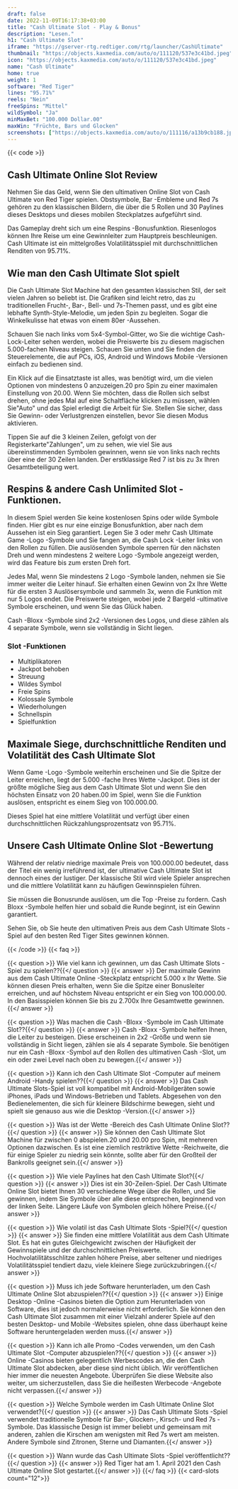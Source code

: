 ```yaml
---
draft: false
date: 2022-11-09T16:17:38+03:00
title: "Cash Ultimate Slot - Play & Bonus"
description: "Lesen."
h1: "Cash Ultimate Slot"
iframe: "https://gserver-rtg.redtiger.com/rtg/launcher/CashUltimate"
thumbnail: "https://objects.kaxmedia.com/auto/o/111120/537e3c41bd.jpeg"
icon: "https://objects.kaxmedia.com/auto/o/111120/537e3c41bd.jpeg"
name: "Cash Ultimate"
home: true
weight: 1
software: "Red Tiger"
lines: "95.71%"
reels: "Nein"
freeSpins: "Mittel"
wildSymbol: "Ja"
minMaxBet: "100.000 Dollar.00"
maxWin: "Früchte, Bars und Glocken"
screenshots: ["https://objects.kaxmedia.com/auto/o/111116/a13b9cb188.jpeg"]
---
```


{{< code >}}<h2>Cash Ultimate Online Slot Review</h2><p>Nehmen Sie das Geld, wenn Sie den ultimativen Online Slot von Cash Ultimate von Red Tiger spielen. Obstsymbole, Bar -Embleme und Red 7s gehören zu den klassischen Bildern, die über die 5 Rollen und 30 Paylines dieses Desktops und dieses mobilen Steckplatzes aufgeführt sind.</p><p>Das Gameplay dreht sich um eine Respins -Bonusfunktion. Riesenlogos können Ihre Reise um eine Gewinnleiter zum Hauptpreis beschleunigen. Cash Ultimate ist ein mittelgroßes Volatilitätsspiel mit durchschnittlichen Renditen von 95.71%.</p><h2>Wie man den Cash Ultimate Slot spielt</h2><p>Die Cash Ultimate Slot Machine hat den gesamten klassischen Stil, der seit vielen Jahren so beliebt ist. Die Grafiken sind leicht retro, das zu traditionellen Frucht-, Bar-, Bell- und 7s-Themen passt, und es gibt eine lebhafte Synth-Style-Melodie, um jeden Spin zu begleiten. Sogar die Winkelkulisse hat etwas von einem 80er -Aussehen.</p><p>Schauen Sie nach links vom 5x4-Symbol-Gitter, wo Sie die wichtige Cash-Lock-Leiter sehen werden, wobei die Preiswerte bis zu diesem magischen 5.000-fachen Niveau steigen. Schauen Sie unten und Sie finden die Steuerelemente, die auf PCs, iOS, Android und Windows Mobile -Versionen einfach zu bedienen sind.</p><p>Ein Klick auf die Einsatztaste ist alles, was benötigt wird, um die vielen Optionen von mindestens 0 anzuzeigen.20 pro Spin zu einer maximalen Einstellung von 20.00. Wenn Sie möchten, dass die Rollen sich selbst drehen, ohne jedes Mal auf eine Schaltfläche klicken zu müssen, wählen Sie"Auto" und das Spiel erledigt die Arbeit für Sie. Stellen Sie sicher, dass Sie Gewinn- oder Verlustgrenzen einstellen, bevor Sie diesen Modus aktivieren.</p><p>Tippen Sie auf die 3 kleinen Zeilen, gefolgt von der Registerkarte"Zahlungen", um zu sehen, wie viel Sie aus übereinstimmenden Symbolen gewinnen, wenn sie von links nach rechts über eine der 30 Zeilen landen. Der erstklassige Red 7 ist bis zu 3x Ihren Gesamtbeteiligung wert.</p><h2>Respins & andere Cash Unlimited Slot -Funktionen.</h2><p>In diesem Spiel werden Sie keine kostenlosen Spins oder wilde Symbole finden. Hier gibt es nur eine einzige Bonusfunktion, aber nach dem Aussehen ist ein Sieg garantiert. Legen Sie 3 oder mehr Cash Ultimate Game -Logo -Symbole und Sie fangen an, die Cash Lock -Leiter links von den Rollen zu füllen. Die auslösenden Symbole sperren für den nächsten Dreh und wenn mindestens 2 weitere Logo -Symbole angezeigt werden, wird das Feature bis zum ersten Dreh fort.</p><p>Jedes Mal, wenn Sie mindestens 2 Logo -Symbole landen, nehmen sie Sie immer weiter die Leiter hinauf. Sie erhalten einen Gewinn von 2x Ihre Wette für die ersten 3 Auslösersymbole und sammeln 3x, wenn die Funktion mit nur 5 Logos endet. Die Preiswerte steigen, wobei jede 2 Bargeld -ultimative Symbole erscheinen, und wenn Sie das Glück haben.</p><p>Cash -Bloxx -Symbole sind 2x2 -Versionen des Logos, und diese zählen als 4 separate Symbole, wenn sie vollständig in Sicht liegen.</p><h3>
Slot -Funktionen</h3><ul>
<li></span>
Multiplikatoren</li>
<li></span>
Jackpot behoben</li>
<li></span>
Streuung</li>
<li></span>
Wildes Symbol</li>
<li></span>
Freie Spins</li>
<li></span>
Kolossale Symbole</li>
<li></span>
Wiederholungen</li>
<li></span>
Schnellspin</li>
<li></span>
Spielfunktion</li></ul><h2>Maximale Siege, durchschnittliche Renditen und Volatilität des Cash Ultimate Slot</h2><p>Wenn Game -Logo -Symbole weiterhin erscheinen und Sie die Spitze der Leiter erreichen, liegt der 5.000 -fache Ihres Wette -Jackpot. Dies ist der größte mögliche Sieg aus dem Cash Ultimate Slot und wenn Sie den höchsten Einsatz von 20 haben.00 im Spiel, wenn Sie die Funktion auslösen, entspricht es einem Sieg von 100.000.00.</p><p>Dieses Spiel hat eine mittlere Volatilität und verfügt über einen durchschnittlichen Rückzahlungsprozentsatz von 95.71%.</p><h2>Unsere Cash Ultimate Online Slot -Bewertung</h2><p>Während der relativ niedrige maximale Preis von 100.000.00 bedeutet, dass der Titel ein wenig irreführend ist, der ultimative Cash Ultimate Slot ist dennoch eines der lustiger. Der klassische Stil wird viele Spieler ansprechen und die mittlere Volatilität kann zu häufigen Gewinnspielen führen.</p><p>Sie müssen die Bonusrunde auslösen, um die Top -Preise zu fordern. Cash Bloxx -Symbole helfen hier und sobald die Runde beginnt, ist ein Gewinn garantiert.</p><p>Sehen Sie, ob Sie heute den ultimativen Preis aus dem Cash Ultimate Slots -Spiel auf den besten Red Tiger Sites gewinnen können.</p>
{{< /code >}}
{{< faq >}}

{{< question >}} Wie viel kann ich gewinnen, um das Cash Ultimate Slots -Spiel zu spielen??{{</ question >}}
{{< answer >}} Der maximale Gewinn aus dem Cash Ultimate Online -Steckplatz entspricht 5.000 x Ihr Wette. Sie können diesen Preis erhalten, wenn Sie die Spitze einer Bonusleiter erreichen, und auf höchstem Niveau entspricht er ein Sieg von 100.000.00. In den Basisspielen können Sie bis zu 2.700x Ihre Gesamtwette gewinnen.{{</ answer >}}

{{< question >}} Was machen die Cash -Bloxx -Symbole im Cash Ultimate Slot??{{</ question >}}
{{< answer >}} Cash -Bloxx -Symbole helfen Ihnen, die Leiter zu besteigen. Diese erscheinen in 2x2 -Größe und wenn sie vollständig in Sicht liegen, zählen sie als 4 separate Symbole. Sie benötigen nur ein Cash -Bloxx -Symbol auf den Rollen des ultimativen Cash -Slot, um ein oder zwei Level nach oben zu bewegen.{{</ answer >}}

{{< question >}} Kann ich den Cash Ultimate Slot -Computer auf meinem Android -Handy spielen??{{</ question >}}
{{< answer >}} Das Cash Ultimate Slots-Spiel ist voll kompatibel mit Android-Mobilgeräten sowie iPhones, iPads und Windows-Betrieben und Tablets. Abgesehen von den Bedienelementen, die sich für kleinere Bildschirme bewegen, sieht und spielt sie genauso aus wie die Desktop -Version.{{</ answer >}}

{{< question >}} Was ist der Wette -Bereich des Cash Ultimate Online Slot??{{</ question >}}
{{< answer >}} Sie können den Cash Ultimate Slot Machine für zwischen 0 abspielen.20 und 20.00 pro Spin, mit mehreren Optionen dazwischen. Es ist eine ziemlich restriktive Wette -Reichweite, die für einige Spieler zu niedrig sein könnte, sollte aber für den Großteil der Bankrolls geeignet sein.{{</ answer >}}

{{< question >}} Wie viele Paylines hat den Cash Ultimate Slot?{{</ question >}}
{{< answer >}} Dies ist ein 30-Zeilen-Spiel. Der Cash Ultimate Online Slot bietet Ihnen 30 verschiedene Wege über die Rollen, und Sie gewinnen, indem Sie Symbole über alle diese entsprechen, beginnend von der linken Seite. Längere Läufe von Symbolen gleich höhere Preise.{{</ answer >}}

{{< question >}} Wie volatil ist das Cash Ultimate Slots -Spiel?{{</ question >}}
{{< answer >}} Sie finden eine mittlere Volatilität aus dem Cash Ultimate Slot. Es hat ein gutes Gleichgewicht zwischen der Häufigkeit der Gewinnspiele und der durchschnittlichen Preiswerte. Hochvolatilitätsschlitze zahlen höhere Preise, aber seltener und niedriges Volatilitätsspiel tendiert dazu, viele kleinere Siege zurückzubringen.{{</ answer >}}

{{< question >}} Muss ich jede Software herunterladen, um den Cash Ultimate Online Slot abzuspielen??{{</ question >}}
{{< answer >}} Einige Desktop -Online -Casinos bieten die Option zum Herunterladen von Software, dies ist jedoch normalerweise nicht erforderlich. Sie können den Cash Ultimate Slot zusammen mit einer Vielzahl anderer Spiele auf den besten Desktop- und Mobile -Websites spielen, ohne dass überhaupt keine Software heruntergeladen werden muss.{{</ answer >}}

{{< question >}} Kann ich alle Promo -Codes verwenden, um den Cash Ultimate Slot -Computer abzuspielen??{{</ question >}}
{{< answer >}} Online -Casinos bieten gelegentlich Werbescodes an, die den Cash Ultimate Slot abdecken, aber diese sind nicht üblich. Wir veröffentlichen hier immer die neuesten Angebote. Überprüfen Sie diese Website also weiter, um sicherzustellen, dass Sie die heißesten Werbecode -Angebote nicht verpassen.{{</ answer >}}

{{< question >}} Welche Symbole werden im Cash Ultimate Online Slot verwendet?{{</ question >}}
{{< answer >}} Das Cash Ultimate Slots -Spiel verwendet traditionelle Symbole für Bar-, Glocken-, Kirsch- und Red 7s -Symbole. Das klassische Design ist immer beliebt und gemeinsam mit anderen, zahlen die Kirschen am wenigsten mit Red 7s wert am meisten. Andere Symbole sind Zitronen, Sterne und Diamanten.{{</ answer >}}

{{< question >}} Wann wurde das Cash Ultimate Slots -Spiel veröffentlicht??{{</ question >}}
{{< answer >}} Red Tiger hat am 1. April 2021 den Cash Ultimate Online Slot gestartet.{{</ answer >}}
{{</ faq >}}
{{< card-slots count="12">}}